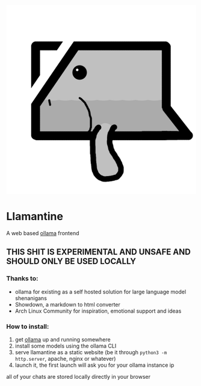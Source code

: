 ![Llamantine logo](src/favicon.png)

# Llamantine
A web based [ollama](https://github.com/ollama/ollama) frontend

## THIS SHIT IS EXPERIMENTAL AND UNSAFE AND SHOULD ONLY BE USED LOCALLY

### Thanks to:

- ollama for existing as a self hosted solution for large language model shenanigans
- Showdown, a markdown to html converter
- Arch Linux Community for inspiration, emotional support and ideas

### How to install:

1. get [ollama](https://github.com/ollama/ollama) up and running somewhere
2. install some models using the ollama CLI
3. serve llamantine as a static website (be it through `python3 -m http.server`, apache, nginx or whatever)
4. launch it, the first launch will ask you for your ollama instance ip

all of your chats are stored locally directly in your browser
